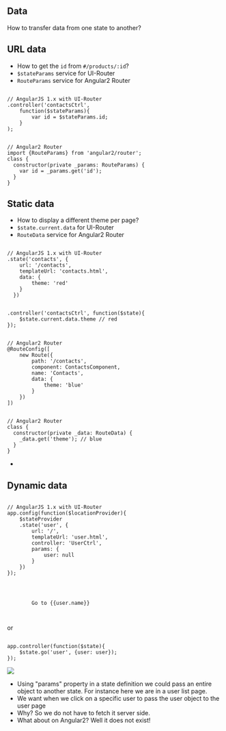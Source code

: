 <section>
    <h1>Data</h1>
    <aside class="notes">
       How to transfer data from one state to another?
    </aside>
</section>

<section>
    <h2>URL data</h2>
    <ul>
        <li>How to get the <code class="snippet">id</code> from <code class="snippet">#/products/:id</code>?</li>
        <li><code class="snippet">$stateParams</code> service for UI-Router</li>
        <li><code class="snippet">RouteParams</code> service for Angular2 Router</li>
    </ul>
    <div class="grid">
        <div class="unit half fragment">
<pre><code class="js" data-trim>
// AngularJS 1.x with UI-Router
.controller('contactsCtrl',
    function($stateParams){
        var id = $stateParams.id;
    }
);
</code></pre>
        </div>
        <div class="unit half fragment" >
<pre><code class="typescript" data-trim>
// Angular2 Router
import {RouteParams} from 'angular2/router';
class {
  constructor(private _params: RouteParams) {
    var id = _params.get('id');
  }
}
</code></pre>
        </div>
    </div>
     <aside class="notes">
        <ul>
        </ul>
    </aside>
</section>

<section>
    <h2>Static data</h2>
    <ul>
        <li>How to display a different theme per page?</li>
        <li><code class="snippet">$state.current.data</code> for UI-Router</li>
        <li><code class="snippet">RouteData</code> service for Angular2 Router</li>
    </ul>
    <div class="grid">
        <div class="unit half fragment">
<pre><code class="js" data-trim>
// AngularJS 1.x with UI-Router
.state('contacts', {
    url: '/contacts',
    templateUrl: 'contacts.html',
    data: {
        theme: 'red'
    }
  })
</code></pre>
<pre><code class="js" data-trim>
.controller('contactsCtrl', function($state){
    $state.current.data.theme // red
});
</code></pre>
        </div>
        <div class="unit half fragment" >
<pre><code class="typescript" data-trim>
// Angular2 Router
@RouteConfig([
    new Route({
        path: '/contacts',
        component: ContactsComponent,
        name: 'Contacts',
        data: {
            theme: 'blue'
        }
    })
])
</code></pre>
<pre><code class="typescript" data-trim>
// Angular2 Router
class {
  constructor(private _data: RouteData) {
    _data.get('theme'); // blue
  }
}
</code></pre>
        </div>
    </div>
     <aside class="notes">
        <ul>
            <li></li>
        </ul>
    </aside>
</section>

<section>
    <h2>Dynamic data</h2>
    <div class="grid">
        <div class="unit half ">
<pre class="fragment"><code class="js" data-trim>
// AngularJS 1.x with UI-Router
app.config(function($locationProvider){
    $stateProvider
    .state('user', {
        url: '/',
        templateUrl: 'user.html',
        controller: 'UserCtrl',
        params: {
            user: null
        }
    })
});
</code></pre>
<div class="fragment">
<pre><code class="html" data-trim>
<div ng-repeat="user in users">
    <a ui-sref="user({user: user})">
        Go to {{user.name}}
    </a>
</div>
</code></pre>
or
<pre><code class="js" data-trim>
app.controller(function($state){
    $state.go('user', {user: user});
});
</code></pre>
</div>
        </div>
        <div class="unit half fragment" >
            <img src="../../img/meme/does-not-exist.jpg"/>
        </div>
    </div>
     <aside class="notes">
        <ul>
            <li>Using "params" property in a state definition we could pass an entire object to another state. For instance here we are in a user list page.</li>
            <li>We want when we click on a specific user to pass the user object to the user page</li>
            <li>Why? So we do not have to fetch it server side.</li>
            <li>What about on Angular2? Well it does not exist!</li>
        </ul>
    </aside>
</section>